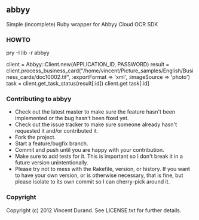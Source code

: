 ## abbyy

Simple (incomplete) Ruby wrapper for Abbyy Cloud OCR SDK

### HOWTO

  pry -I lib -r abbyy

  client = Abbyy::Client.new(APPLICATION_ID, PASSWORD)
  result = client.process_business_card("/home/vincent/Picture_samples/English/Business_cards/doc10002.tif", :exportFormat => 'xml', :imageSource => 'photo')
  task = client.get_task_status(result[:id])
  client.get task[:id]

### Contributing to abbyy
 
* Check out the latest master to make sure the feature hasn't been implemented or the bug hasn't been fixed yet.
* Check out the issue tracker to make sure someone already hasn't requested it and/or contributed it.
* Fork the project.
* Start a feature/bugfix branch.
* Commit and push until you are happy with your contribution.
* Make sure to add tests for it. This is important so I don't break it in a future version unintentionally.
* Please try not to mess with the Rakefile, version, or history. If you want to have your own version, or is otherwise necessary, that is fine, but please isolate to its own commit so I can cherry-pick around it.

### Copyright

Copyright (c) 2012 Vincent Durand. See LICENSE.txt for further details.

